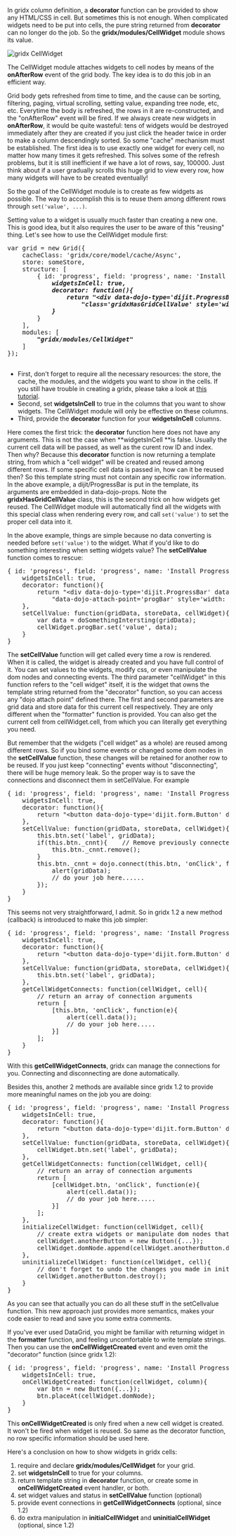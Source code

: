 In gridx column definition, a **decorator** function can be provided to show any HTML/CSS in cell. But sometimes this is not enough. When complicated widgets need to be put into cells, the pure string returned from **decorator** can no longer do the job.  So the **gridx/modules/CellWidget** module shows its value.

![gridx CellWidget](http://oria.github.io/gridx/tutor/image/gridx-12.png)

The CellWidget module attaches widgets to cell nodes by means of the **onAfterRow** event of the grid body. The key idea is to do this job in an efficient way. 

Grid body gets refreshed from time to time, and the cause can be sorting, filtering, paging, virtual scrolling, setting value, expanding tree node, etc, etc. Everytime the body is refreshed, the rows in it are re-constructed, and the "onAfterRow" event will be fired. If we always create new widgets in **onAfterRow**, it would be quite wasteful: tens of widgets would be destroyed immediately after they are created if you just click the header twice in order to make a column descendingly sorted. So some "cache" mechanism must be established. The first idea is to use exactly one widget for every cell, no matter how many times it gets refreshed. This solves some of the refresh problems, but it is still inefficient if we have a lot of rows, say, 100000. Just think about if a user gradually scrolls this huge grid to view every row, how many widgets will have to be created eventually!

So the goal of the CellWidget module is to create as few widgets as possible. The way to accomplish this is to reuse them among different rows through `set('value', ...)`. 

Setting value to a widget is usually much faster than creating a new one. This is good idea, but it also requires the user to be aware of this "reusing" thing. Let's see how to use the CellWidget module first:

<pre>
var grid = new Grid({
	cacheClass: 'gridx/core/model/cache/Async',
	store: someStore,
	structure: [
		{ id: 'progress', field: 'progress', name: 'Install Progress',
			<b><i>widgetsInCell: true,
			decorator: function(){
				return "&lt;div data-dojo-type='dijit.ProgressBar' data-dojo-props='maximum: 1' " + 
				    "class='gridxHasGridCellValue' style='width: 100%;'&gt;&lt;/div&gt;";
			}</i></b>
		}
	],
	modules: [
		<b><i>"gridx/modules/CellWidget"</i></b>
	]
});

</pre>

* First, don't forget to require all the necessary resources: the store, the cache, the modules, and the widgets you want to show in the cells. If you still have trouble in creating a gridx, please take a look at [this tutorial](https://github.com/oria/gridx/wiki/Create-the-Simplest-Gridx).<br/>
* Second, set **widgetsInCell** to true in the columns that you want to show widgets. The CellWidget module will only be effective on these columns.<br/>
* Third, provide the **decorator** function for your **widgetsInCell** columns.

Here comes the first trick: the **decorator** function here does not have any arguments. This is not the case when **widgetsInCell **is false. Usually the current cell data will be passed, as well as the curent row ID and index. Then why? Because this **decorator** function is now returning a template string, from which a "cell widget" will be created and reused among different rows. If some specific cell data is passed in, how can it be reused then? So this template string must not contain any specific row information. In the above example, a dijit/ProgressBar is put in the template, its arguments are embedded in data-dojo-props. Note the **gridxHasGridCellValue** class, this is the second trick on how widgets get reused. The CellWidget module will automatically find all the widgets with this special class when rendering every row, and call `set('value')` to set the proper cell data into it.

In the above example, things are simple because no data converting is needed before `set('value')` to the widget. What if you'd like to do something interesting when setting widgets value? The **setCellValue** function comes to rescue:

<pre>
{ id: 'progress', field: 'progress', name: 'Install Progress',
	widgetsInCell: true,
	decorator: function(){
		return "&lt;div data-dojo-type='dijit.ProgressBar' data-dojo-props='maximum: 1' " +
			"data-dojo-attach-point='progBar' style='width: 100%;'&gt;&lt;/div&gt;";
	},
	setCellValue: function(gridData, storeData, cellWidget){
		var data = doSomethingIntersting(gridData);
		cellWidget.progBar.set('value', data);
	}
}
</pre>

The **setCellValue** function will get called every time a row is rendered. When it is called, the widget is already created and you have full control of it. You can set values to the widgets, modify css, or even manipulate the dom nodes and connecting events. The third parameter "cellWidget" in this function refers to the "cell widget" itself, it is the widget that owns the template string returned from the "decorator" function, so you can access any "dojo attach point" defined there. The first and second parameters are grid data and store data for this current cell respectively. They are only different when the "formatter" function is provided. You can also get the current cell from cellWidget.cell, from which you can literally get everything you need.

But remember that the widgets ("cell widget" as a whole) are reused among different rows. So if you bind some events or changed some dom nodes in the **setCellValue** function, these changes will be retained for another row to be reused. If you just keep "connecting" events without "disconnecting", there will be huge memory leak. So the proper way is to save the connections and disconnect them in setCellValue. For example

<pre>
{ id: 'progress', field: 'progress', name: 'Install Progress',
	widgetsInCell: true,
	decorator: function(){
		return "&lt;button data-dojo-type='dijit.form.Button' data-dojo-attach-point='btn'&gt;&lt;/button&gt;";
	},
	setCellValue: function(gridData, storeData, cellWidget){
		this.btn.set('label', gridData);
		if(this.btn._cnnt){    // Remove previously connected events to avoid memory leak.
			this.btn._cnnt.remove();
		}
		this.btn._cnnt = dojo.connect(this.btn, 'onClick', function(e){
			alert(gridData);
			// do your job here......
		});
	}
}
</pre>

This seems not very straightforward, I admit. So in gridx 1.2 a new method (callback) is introduced to make this job simpler:

<pre>
{ id: 'progress', field: 'progress', name: 'Install Progress',
	widgetsInCell: true,
	decorator: function(){
		return "&lt;button data-dojo-type='dijit.form.Button' data-dojo-attach-point='btn'&gt;&lt;/button&gt;";
	},
	setCellValue: function(gridData, storeData, cellWidget){
		this.btn.set('label', gridData);
	},
	getCellWidgetConnects: function(cellWidget, cell){
		// return an array of connection arguments
		return [
			[this.btn, 'onClick', function(e){
				alert(cell.data());
				// do your job here.....
			}]
		];
	}
}
</pre>

With this **getCellWidgetConnects**, gridx can manage the connections for you. Connecting and disconnecting are done automatically.

Besides this, another 2 methods are available since gridx 1.2 to provide more meaningful names on the job you are doing:

<pre>
{ id: 'progress', field: 'progress', name: 'Install Progress',
	widgetsInCell: true,
	decorator: function(){
		return "&lt;button data-dojo-type='dijit.form.Button' data-dojo-attach-point='btn'&gt;&lt;/button&gt;";
	},
	setCellValue: function(gridData, storeData, cellWidget){
		cellWidget.btn.set('label', gridData);
	},
	getCellWidgetConnects: function(cellWidget, cell){
		// return an array of connection arguments
		return [
			[cellWidget.btn, 'onClick', function(e){
				alert(cell.data());
				// do your job here.....
			}]
		];
	},
	initializeCellWidget: function(cellWidget, cell){
		// create extra widgets or manipulate dom nodes that depends on current cell context.
		cellWidget.anotherButton = new Button({...});
		cellWidget.domNode.append(cellWidget.anotherButton.domNode);
	},
	uninitializeCellWidget: function(cellWidget, cell){
		// don't forget to undo the changes you made in initializeCellWidget, so that it can be reused among different rows.
		cellWidget.anotherButton.destroy();
	}
}
</pre>

As you can see that actually you can do all these stuff in the setCellvalue function. This new approach just provides more semantics, makes your code easier to read and save you some extra comments.

If you've ever used DataGrid, you might be familiar with returning widget in the **formatter** function, and feeling uncomfortable to write template strings.  Then you can use the **onCellWidgetCreated** event and even omit the "decorator" function (since gridx 1.2):

<pre>
{ id: 'progress', field: 'progress', name: 'Install Progress',
	widgetsInCell: true,
	onCellWidgetCreated: function(cellWidget, column){
		var btn = new Button({...});
		btn.placeAt(cellWidget.domNode);
	}
}
</pre>

This **onCellWidgetCreated** is only fired when a new cell widget is created. It won't be fired when widget is reused. So same as the decorator function, no row specific information should be used here.

Here's a conclusion on how to show widgets in gridx cells:
 1. require and declare **gridx/modules/CellWidget** for your grid.
 2. set **widgetsInCell** to true for your columns.
 3. return template string in **decorator** function, or create some in **onCellWidgetCreated** event handler, or both.
 4. set widget values and status in **setCellValue** function (optional)
 5. provide event connections in **getCellWidgetConnects** (optional, since 1.2)
 6. do extra manipulation in **initialCellWidget** and **uninitialCellWidget** (optional, since 1.2)